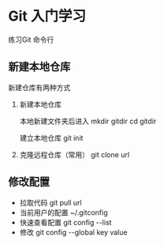 # Git 入门学习练习Git 命令行## 新建本地仓库新建仓库有两种方式 1. 新建本地仓库  	    本地新建文件夹后进入 		  mkdir gitdir		  cd gitdir 	  建立本地仓库       git init 2. 克隆远程仓库（常用）	   git clone url## 修改配置 * 拉取代码 git pull url * 当前用户的配置 ~/.gitconfig * 快速查看配置 git config --list  * 修改 git config --global key value